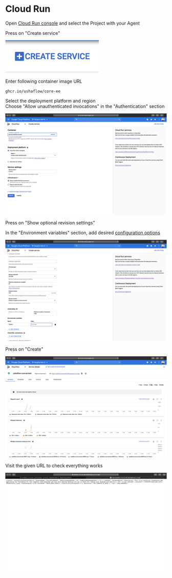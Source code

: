 # Cloud Run

Open [Cloud Run console](https://console.cloud.google.com/run) and select the Project with your Agent

Press on "Create service"

![](<../../.gitbook/assets/Screenshot 2020-03-25 at 15.03.33.png>)

Enter following container image URL

```
ghcr.io/ushaflow/core-ee
```

Select the deployment platform and region\
Choose "Allow unauthenticated invocations" in the "Authentication" section

![](../../.gitbook/assets/create.png)

Press on "Show optional revision settings"

In the "Environment variables" section, add desired [configuration options](../configuration/)

![](../../.gitbook/assets/token.png)

Press on "Create"

![](../../.gitbook/assets/overview.png)

Visit the given URL to check everything works

![](../../.gitbook/assets/check.png)
